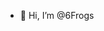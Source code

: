 - 👋 Hi, I’m @6Frogs

<!---
6Frogs/6Frogs is a ✨ special ✨ repository because its `README.md` (this file) appears on your GitHub profile.
You can click the Preview link to take a look at your changes.
--->
